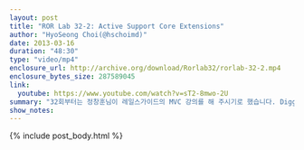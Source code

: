 ```yaml
---
layout: post
title: "ROR Lab 32-2: Active Support Core Extensions"
author: "HyoSeong Choi(@hschoimd)"
date: 2013-03-16
duration: "48:30"
type: "video/mp4"
enclosure_url: http://archive.org/download/Rorlab32/rorlab-32-2.mp4
enclosure_bytes_size: 287589045
link:
  youtube: https://www.youtube.com/watch?v=sT2-8mwo-2U
summary: "32회부터는 정창훈님이 레일스가이드의 MVC 강의를 해 주시기로 했습니다. Digging Deeper 부분에 대한 강의를 DD 코스라고 명칭을 정하고 DD1 코스를 제가 진행할 예정입니다. 실제로 제32회부터 DD코스 첫번째 시간이 될 것 같습니다. 어려운 가운데 강의를 흔쾌히 맡아 주신 정창훈님께 다시 한번 감사드리며 많은 성원 부탁드립니다."
show_notes:
---
```


{% include post_body.html %}

